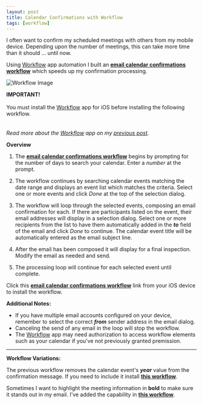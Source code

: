 ```yaml
---
layout: post
title: Calendar Confirmations with Workflow
tags: [workflow]
---
```


I often want to confirm my scheduled meetings with others from my mobile device.  Depending upon the number of meetings, this can take more time than it should ... until now.

Using [Workflow](https://workflow.is/) app automation I built an **[<i class="fa fa-refresh"></i> email calendar confirmations workflow](https://workflow.is/workflows/dbb3567098d64658ab1b62e0408218dc)** which speeds up my confirmation processing.

![Workflow Image]({{site.baseurl}}/images/2015-05-01-workflow.png)

<p class="message">

<strong>IMPORTANT!</strong> 
<br><br>
You must install the <a href="https://workflow.is/">Workflow</a> app for iOS before installing the following workflow.  
<br><br>
<em>Read more about the <a href="https://workflow.is/">Workflow</a> app on my <a href="{{ site.baseurl }}/2015/04/06/ios-automation-with-workflow/">previous post</a>.</em>
</p>

**Overview**

1. The **[<i class="fa fa-refresh"></i> email calendar confirmations workflow](https://workflow.is/workflows/dbb3567098d64658ab1b62e0408218dc)** begins by prompting for the number of days to search your calendar.  Enter a *number* at the prompt.

1. The workflow continues by searching calendar events matching the date range and displays an event list which matches the criteria.  Select one or more events and click *Done* at the top of the selection dialog.  

1. The workflow will loop through the selected events, composing an email confirmation for each.  If there are participants listed on the event, their email addresses will display in a selection dialog.  Select one or more recipients from the list to have them automatically added in the ***to*** field of the email and click *Done* to continue.  The calendar event title will be automatically entered as the email subject line.  

1. After the email has been composed it will display for a final inspection.  Modify the email as needed and send.  

1. The processing loop will continue for each selected event until complete.

Click this **[<i class="fa fa-refresh"></i> email calendar confirmations workflow](https://workflow.is/workflows/dbb3567098d64658ab1b62e0408218dc)** link from your iOS device to install the workflow.

**Additional Notes:**

* If you have multiple email accounts configured on your device, remember to select the correct ***from*** sender address in the email dialog.
* Canceling the send of any email in the loop will stop the workflow.
* The [Workflow](https://workflow.is/) app may need authorization to access workflow elements such as your calendar if you've not previously granted premission.

---

**Workflow Variations:**

The previous workflow removes the calendar event's ***year*** value from the confirmation message.  If you need to include it install **[<i class="fa fa-refresh"></i> this workflow](https://workflow.is/workflows/9c8772b340b14feda785c031fc588745)**.

Sometimes I want to highlight the meeting information in **bold** to make sure it stands out in my email.  I've added the capability in **[<i class="fa fa-refresh"></i> this workflow](https://workflow.is/workflows/ff3fcc48fcc64c18953eac6a0350260c)**.

